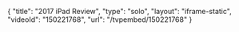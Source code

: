 {
    "title": "2017 iPad Review",
    "type": "solo",
    "layout": "iframe-static",
    "videoId": "150221768",
    "url": "\/tvpembed\/150221768"
}